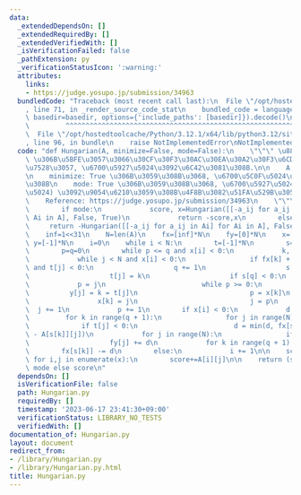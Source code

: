 ```yaml
---
data:
  _extendedDependsOn: []
  _extendedRequiredBy: []
  _extendedVerifiedWith: []
  _isVerificationFailed: false
  _pathExtension: py
  _verificationStatusIcon: ':warning:'
  attributes:
    links:
    - https://judge.yosupo.jp/submission/34963
  bundledCode: "Traceback (most recent call last):\n  File \"/opt/hostedtoolcache/Python/3.12.1/x64/lib/python3.12/site-packages/onlinejudge_verify/documentation/build.py\"\
    , line 71, in _render_source_code_stat\n    bundled_code = language.bundle(stat.path,\
    \ basedir=basedir, options={'include_paths': [basedir]}).decode()\n          \
    \         ^^^^^^^^^^^^^^^^^^^^^^^^^^^^^^^^^^^^^^^^^^^^^^^^^^^^^^^^^^^^^^^^^^^^^^^^^^^^^^^^^\n\
    \  File \"/opt/hostedtoolcache/Python/3.12.1/x64/lib/python3.12/site-packages/onlinejudge_verify/languages/python.py\"\
    , line 96, in bundle\n    raise NotImplementedError\nNotImplementedError\n"
  code: "def Hungarian(A, minimize=False, mode=False):\n    \"\"\" \u884C\u5217 A\
    \ \u306B\u5BFE\u3057\u3066\u30CF\u30F3\u30AC\u30EA\u30A2\u30F3\u6CD5\u3092\u9069\
    \u7528\u3057, \u6700\u5927\u5024\u3092\u6C42\u3081\u308B.\n\n    A: \u884C\u5217\
    \n    minimize: True \u306B\u3059\u308B\u3068, \u6700\u5C0F\u5024\u3092\u6C42\u3081\
    \u308B\n    mode: True \u306B\u3059\u308B\u3068, \u6700\u5927\u5024 (\u6700\u5C0F\
    \u5024) \u3092\u9054\u6210\u3059\u308B\u4F8B\u3082\u51FA\u529B\u3059\u308B.\n\n\
    \    Reference: https://judge.yosupo.jp/submission/34963\n    \"\"\"\n    if minimize:\n\
    \        if mode:\n            score, x=Hungarian([[-a_ij for a_ij in Ai] for\
    \ Ai in A], False, True)\n            return -score,x\n        else:\n       \
    \     return -Hungarian([[-a_ij for a_ij in Ai] for Ai in A], False, False)\n\n\
    \    inf=1<<31\n    N=len(A)\n    fx=[inf]*N\n    fy=[0]*N\n    x=[-1]*N\n   \
    \ y=[-1]*N\n    i=0\n    while i < N:\n        t=[-1]*N\n        s=[i]*(N + 1)\n\
    \        p=q=0\n        while p <= q and x[i] < 0:\n            k, j = s[p], 0\n\
    \            while j < N and x[i] < 0:\n                if fx[k] + fy[j] == A[k][j]\
    \ and t[j] < 0:\n                    q += 1\n                    s[q] = y[j]\n\
    \                    t[j] = k\n                    if s[q] < 0:\n            \
    \            p = j\n                        while p >= 0:\n                  \
    \          y[j] = k = t[j]\n                            p = x[k]\n           \
    \                 x[k] = j\n                            j = p\n              \
    \  j += 1\n            p += 1\n        if x[i] < 0:\n            d = inf\n   \
    \         for k in range(q + 1):\n                for j in range(N):\n       \
    \             if t[j] < 0:\n                        d = min(d, fx[s[k]] + fy[j]\
    \ - A[s[k]][j])\n            for j in range(N):\n                if t[j] >= 0:\n\
    \                    fy[j] += d\n            for k in range(q + 1):\n        \
    \        fx[s[k]] -= d\n        else:\n            i += 1\n\n    score=0\n   \
    \ for i,j in enumerate(x):\n        score+=A[i][j]\n\n    return (score,x) if\
    \ mode else score\n"
  dependsOn: []
  isVerificationFile: false
  path: Hungarian.py
  requiredBy: []
  timestamp: '2023-06-17 23:41:30+09:00'
  verificationStatus: LIBRARY_NO_TESTS
  verifiedWith: []
documentation_of: Hungarian.py
layout: document
redirect_from:
- /library/Hungarian.py
- /library/Hungarian.py.html
title: Hungarian.py
---
```


